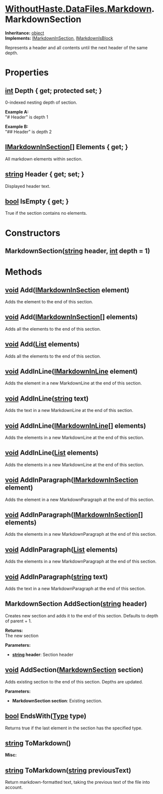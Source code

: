 # [WithoutHaste.DataFiles.Markdown](TableOfContents.WithoutHaste.DataFiles.Markdown.md).MarkdownSection

**Inheritance:** [object](https://docs.microsoft.com/en-us/dotnet/api/system.object)  
**Implements:** [IMarkdownInSection](WithoutHaste.DataFiles.Markdown.IMarkdownInSection.md), [IMarkdownIsBlock](WithoutHaste.DataFiles.Markdown.IMarkdownIsBlock.md)  

Represents a header and all contents until the next header of the same depth.  

# Properties

## [int](https://docs.microsoft.com/en-us/dotnet/api/system.int32) Depth { get; protected set; }

0-indexed nesting depth of section.  

**Example A:**  
"# Header" is depth 1  

**Example B:**  
"## Header" is depth 2  

## [IMarkdownInSection[]](WithoutHaste.DataFiles.Markdown.IMarkdownInSection.md) Elements { get; }

All markdown elements within section.  

## [string](https://docs.microsoft.com/en-us/dotnet/api/system.string) Header { get; set; }

Displayed header text.  

## [bool](https://docs.microsoft.com/en-us/dotnet/api/system.boolean) IsEmpty { get; }

True if the section contains no elements.  

# Constructors

## MarkdownSection([string](https://docs.microsoft.com/en-us/dotnet/api/system.string) header, [int](https://docs.microsoft.com/en-us/dotnet/api/system.int32) depth = 1)

# Methods

## [void](https://docs.microsoft.com/en-us/dotnet/api/system.void) Add([IMarkdownInSection](WithoutHaste.DataFiles.Markdown.IMarkdownInSection.md) element)

Adds the element to the end of this section.  

## [void](https://docs.microsoft.com/en-us/dotnet/api/system.void) Add([IMarkdownInSection[]](WithoutHaste.DataFiles.Markdown.IMarkdownInSection.md) elements)

Adds all the elements to the end of this section.  

## [void](https://docs.microsoft.com/en-us/dotnet/api/system.void) Add([List](https://docs.microsoft.com/en-us/dotnet/api/system.collections.generic.list-1) elements)

Adds all the elements to the end of this section.  

## [void](https://docs.microsoft.com/en-us/dotnet/api/system.void) AddInLine([IMarkdownInLine](WithoutHaste.DataFiles.Markdown.IMarkdownInLine.md) element)

Adds the element in a new MarkdownLine at the end of this section.  

## [void](https://docs.microsoft.com/en-us/dotnet/api/system.void) AddInLine([string](https://docs.microsoft.com/en-us/dotnet/api/system.string) text)

Adds the text in a new MarkdownLine at the end of this section.  

## [void](https://docs.microsoft.com/en-us/dotnet/api/system.void) AddInLine([IMarkdownInLine[]](WithoutHaste.DataFiles.Markdown.IMarkdownInLine.md) elements)

Adds the elements in a new MarkdownLine at the end of this section.  

## [void](https://docs.microsoft.com/en-us/dotnet/api/system.void) AddInLine([List](https://docs.microsoft.com/en-us/dotnet/api/system.collections.generic.list-1) elements)

Adds the elements in a new MarkdownLine at the end of this section.  

## [void](https://docs.microsoft.com/en-us/dotnet/api/system.void) AddInParagraph([IMarkdownInSection](WithoutHaste.DataFiles.Markdown.IMarkdownInSection.md) element)

Adds the element in a new MarkdownParagraph at the end of this section.  

## [void](https://docs.microsoft.com/en-us/dotnet/api/system.void) AddInParagraph([IMarkdownInSection[]](WithoutHaste.DataFiles.Markdown.IMarkdownInSection.md) elements)

Adds the elements in a new MarkdownParagraph at the end of this section.  

## [void](https://docs.microsoft.com/en-us/dotnet/api/system.void) AddInParagraph([List](https://docs.microsoft.com/en-us/dotnet/api/system.collections.generic.list-1) elements)

Adds the elements in a new MarkdownParagraph at the end of this section.  

## [void](https://docs.microsoft.com/en-us/dotnet/api/system.void) AddInParagraph([string](https://docs.microsoft.com/en-us/dotnet/api/system.string) text)

Adds the text in a new MarkdownParagraph at the end of this section.  

## MarkdownSection AddSection([string](https://docs.microsoft.com/en-us/dotnet/api/system.string) header)

Creates new section and adds it to the end of this section. Defaults to depth of parent + 1.  

**Returns:**  
The new section  

**Parameters:**  
* **[string](https://docs.microsoft.com/en-us/dotnet/api/system.string) header**: Section header  

## [void](https://docs.microsoft.com/en-us/dotnet/api/system.void) AddSection([MarkdownSection](WithoutHaste.DataFiles.Markdown.MarkdownSection.md) section)

Adds existing section to the end of this section. Depths are updated.  

**Parameters:**  
* **MarkdownSection section**: Existing section.  

## [bool](https://docs.microsoft.com/en-us/dotnet/api/system.boolean) EndsWith([Type](https://docs.microsoft.com/en-us/dotnet/api/system.type) type)

Returns true if the last element in the section has the specified type.  

## [string](https://docs.microsoft.com/en-us/dotnet/api/system.string) ToMarkdown()

**Misc:**  
  

## [string](https://docs.microsoft.com/en-us/dotnet/api/system.string) ToMarkdown([string](https://docs.microsoft.com/en-us/dotnet/api/system.string) previousText)

Return markdown-formatted text, taking the previous text of the file into account.  

